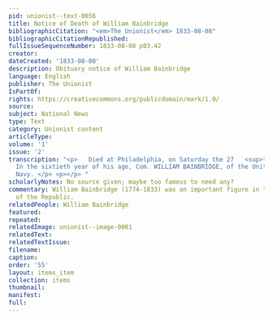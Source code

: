 ```yaml
---
pid: unionist--text-0056
title: Notice of Death of William Bainbridge
bibliographicCitation: "<em>The Unionist</em> 1833-08-08"
bibliographicCitationRepublished: 
fullIssueSequenceNumber: 1833-08-08 p03.42
creator: 
dateCreated: '1833-08-08'
description: Obituary notice of William Bainbridge
language: English
publisher: The Unionist
IsPartOf: 
rights: https://creativecommons.org/publicdomain/mark/1.0/
source: 
subject: National News
type: Text
category: Unionist content
articleType: 
volume: '1'
issue: '2'
transcription: "<p>   Died at Philadelphia, on Saturday the 27   <sup>th</sup>   ult.
  In the sixtieth year of his age, Com. WILLIAM BAINBRIDGE, of the United   States
  Navy. </p> <p></p> "
scholarlyNotes: No source given; maybe too famous to need any?
commentary: William Bainbridge (1774-1833) was an important figure in the early decades
  of the Republic.
relatedPeople: William Bainbridge
featured: 
repeated: 
relatedImage: unionist--image-0001
relatedText: 
relatedTextIssue: 
filename: 
caption: 
order: '55'
layout: items_item
collection: items
thumbnail: 
manifest: 
full: 
---
```

